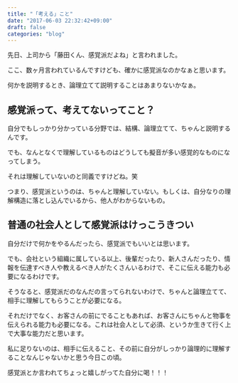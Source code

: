 ```yaml
---
title: "「考える」こと"
date: "2017-06-03 22:32:42+09:00"
draft: false
categories: "blog"
---
```

先日、上司から「藤田くん、感覚派だよね」と言われました。

ここ、数ヶ月言われているんですけども、確かに感覚派なのかなぁと思います。

何かを説明するとき、論理立てて説明することはあまりないかなぁ。

<h2>感覚派って、考えてないってこと？</h2>

自分でもしっかり分かっている分野では、結構、論理立てて、ちゃんと説明するんです。

でも、なんとなくで理解しているものはどうしても擬音が多い感覚的なものになってしまう。

それは理解していないのと同義ですけどね。笑

つまり、感覚派というのは、ちゃんと理解していない。もしくは、自分なりの理解構造に落とし込んでいるから、他人がわからないもの。

<h2>普通の社会人として感覚派はけっこうきつい</h2>

自分だけで何かをやるんだったら、感覚派でもいいとは思います。

でも、会社という組織に属している以上、後輩だったり、新人さんだったり、情報を伝達すべき人や教えるべき人がたくさんいるわけで、そこに伝える能力も必要になるわけです。

そうなると、感覚派だのなんだの言ってられないわけで、ちゃんと論理立てて、相手に理解してもらうことが必要になる。

それだけでなく、お客さんの前にでることもあれば、お客さんにちゃんと物事を伝えられる能力も必要になる。これは社会人として必須、というか生きて行く上で大事な能力だと思います。

私に足りないのは、相手に伝えること、その前に自分がしっかり論理的に理解することなんじゃないかと思う今日この頃。

感覚派とか言われてちょっと嬉しがってた自分に喝！！！